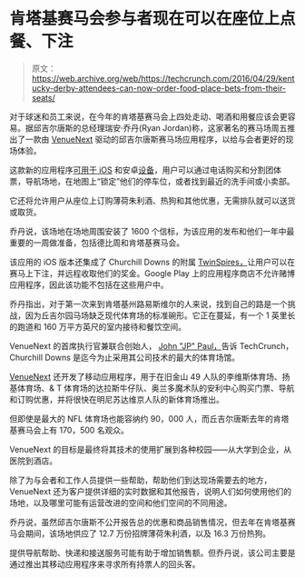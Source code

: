 # 肯塔基赛马会参与者现在可以在座位上点餐、下注 

> 原文：<https://web.archive.org/web/https://techcrunch.com/2016/04/29/kentucky-derby-attendees-can-now-order-food-place-bets-from-their-seats/>

对于球迷和员工来说，在今年的肯塔基赛马会上四处走动、喝酒和用餐应该会更容易。据邱吉尔唐斯的总经理瑞安·乔丹(Ryan Jordan)称，这家著名的赛马场周五推出了一款由 [VenueNext](https://web.archive.org/web/20230130100805/http://www.venuenext.com/) 驱动的邱吉尔唐斯赛马场应用程序，以给与会者更好的现场体验。

这款新的应用程序[可用于 iOS](https://web.archive.org/web/20230130100805/https://itunes.apple.com/us/app/churchill-downs-racetrack/id1105906478?mt=8) 和安卓[设备](https://web.archive.org/web/20230130100805/https://play.google.com/store/apps/details?id=com.venuenext.churchilldowns&hl=en)，用户可以通过电话购买和分割团体票，导航场地，在地图上“锁定”他们的停车位，或者找到最近的洗手间或小卖部。

它还将允许用户从座位上订购薄荷朱利酒、热狗和其他优惠，无需排队就可以送货或取货。

乔丹说，该场地在场地周围安装了 1600 个信标，为该应用的发布和他们一年中最重要的一周做准备，包括德比周和肯塔基赛马会。

该应用的 iOS 版本还集成了 Churchill Downs 的附属 [TwinSpires，](https://web.archive.org/web/20230130100805/http://www.twinspires.com/)让用户可以在赛马上下注，并远程收取他们的奖金。Google Play 上的应用程序商店不允许赌博应用程序，因此该功能不包括在这些用户中。

乔丹指出，对于第一次来到肯塔基州路易斯维尔的人来说，找到自己的路是一个挑战，因为丘吉尔园马场缺乏现代体育场的标准碗形。它正在蔓延，有一个 1 英里长的跑道和 160 万平方英尺的室内接待和餐饮空间。

VenueNext 的首席执行官兼联合创始人， [John "JP" Paul，](https://web.archive.org/web/20230130100805/http://www.venuenext.com/john-paul/)告诉 TechCrunch，Churchill Downs 是迄今为止采用其公司技术的最大的体育场馆。

[VenueNext](https://web.archive.org/web/20230130100805/http://www.venuenext.com/about-us/#about) 还开发了移动应用程序，用于在旧金山 49 人队的李维斯体育场、扬基体育场、& T 体育场的达拉斯牛仔队、奥兰多魔术队的安利中心购买门票、导航和订购优惠，并将很快在明尼苏达维京人队的新体育场推出。

但即使是最大的 NFL 体育场也能容纳约 90，000 人，而丘吉尔唐斯去年的肯塔基赛马会上有 170，500 名观众。

VenueNext 的目标是最终将其技术的使用扩展到各种校园——从大学到企业，从医院到酒店。

除了为与会者和工作人员提供一些帮助，帮助他们到达现场需要去的地方，VenueNext 还为客户提供详细的实时数据和其他报告，说明人们如何使用他们的场地，以及哪里可能有运营改进的空间和他们空间的不同用途。

乔丹说，虽然邱吉尔唐斯不公开报告总的优惠和商品销售情况，但去年在肯塔基赛马会期间，该场地供应了 12.7 万份招牌薄荷朱利酒，以及 16.3 万份热狗。

提供导航帮助、快递和接送服务可能有助于增加销售额。但乔丹说，该公司主要是通过推出其移动应用程序来寻求所有持票人的回头客。